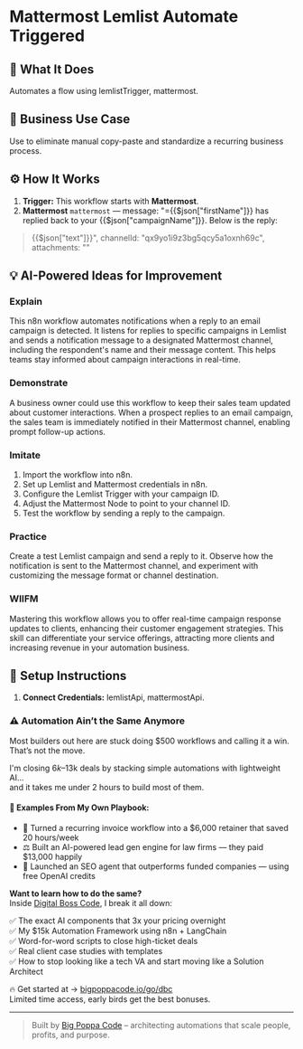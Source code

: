 # Mattermost Lemlist Automate Triggered
  ## 🚀 What It Does
  Automates a flow using lemlistTrigger, mattermost.
  
  ## 💼 Business Use Case
  Use to eliminate manual copy-paste and standardize a recurring business process.
  
  ## ⚙️ How It Works
  1. **Trigger:** This workflow starts with **Mattermost**.
  2. **Mattermost** `mattermost` — message: "={{$json["firstName"]}} has replied back to your {{$json["campaignName"]}}. Below is the reply:
> {{$json["text"]}}", channelId: "qx9yo1i9z3bg5qcy5a1oxnh69c", attachments: ""
  
  ## 💡 AI-Powered Ideas for Improvement
  ### Explain
This n8n workflow automates notifications when a reply to an email campaign is detected. It listens for replies to specific campaigns in Lemlist and sends a notification message to a designated Mattermost channel, including the respondent's name and their message content. This helps teams stay informed about campaign interactions in real-time.

### Demonstrate
A business owner could use this workflow to keep their sales team updated about customer interactions. When a prospect replies to an email campaign, the sales team is immediately notified in their Mattermost channel, enabling prompt follow-up actions.

### Imitate
1. Import the workflow into n8n.
2. Set up Lemlist and Mattermost credentials in n8n.
3. Configure the Lemlist Trigger with your campaign ID.
4. Adjust the Mattermost Node to point to your channel ID.
5. Test the workflow by sending a reply to the campaign.

### Practice
Create a test Lemlist campaign and send a reply to it. Observe how the notification is sent to the Mattermost channel, and experiment with customizing the message format or channel destination.

### WIIFM
Mastering this workflow allows you to offer real-time campaign response updates to clients, enhancing their customer engagement strategies. This skill can differentiate your service offerings, attracting more clients and increasing revenue in your automation business.
  
  ## 🔧 Setup Instructions
  1. **Connect Credentials:** lemlistApi, mattermostApi.
  
### ⚠️ Automation Ain’t the Same Anymore

Most builders out here are stuck doing $500 workflows and calling it a win.  
That’s not the move.  

I'm closing $6k–$13k deals by stacking simple automations with lightweight AI...  
and it takes me under 2 hours to build most of them.

#### 🧠 Examples From My Own Playbook:
- 🔁 Turned a recurring invoice workflow into a $6,000 retainer that saved 20 hours/week  
- ⚖️ Built an AI-powered lead gen engine for law firms — they paid $13,000 happily  
- 🚀 Launched an SEO agent that outperforms funded companies — using free OpenAI credits  

**Want to learn how to do the same?**  
Inside [Digital Boss Code](https://bigpoppacode.io/go/dbc), I break it all down:

✅ The exact AI components that 3x your pricing overnight  
✅ My $15k Automation Framework using n8n + LangChain  
✅ Word-for-word scripts to close high-ticket deals  
✅ Real client case studies with templates  
✅ How to stop looking like a tech VA and start moving like a Solution Architect  

🔥 Get started at → [bigpoppacode.io/go/dbc](https://bigpoppacode.io/go/dbc)  
Limited time access, early birds get the best bonuses.

---
> Built by [Big Poppa Code](https://bigpoppacode.io) – architecting automations that scale people, profits, and purpose.
  
